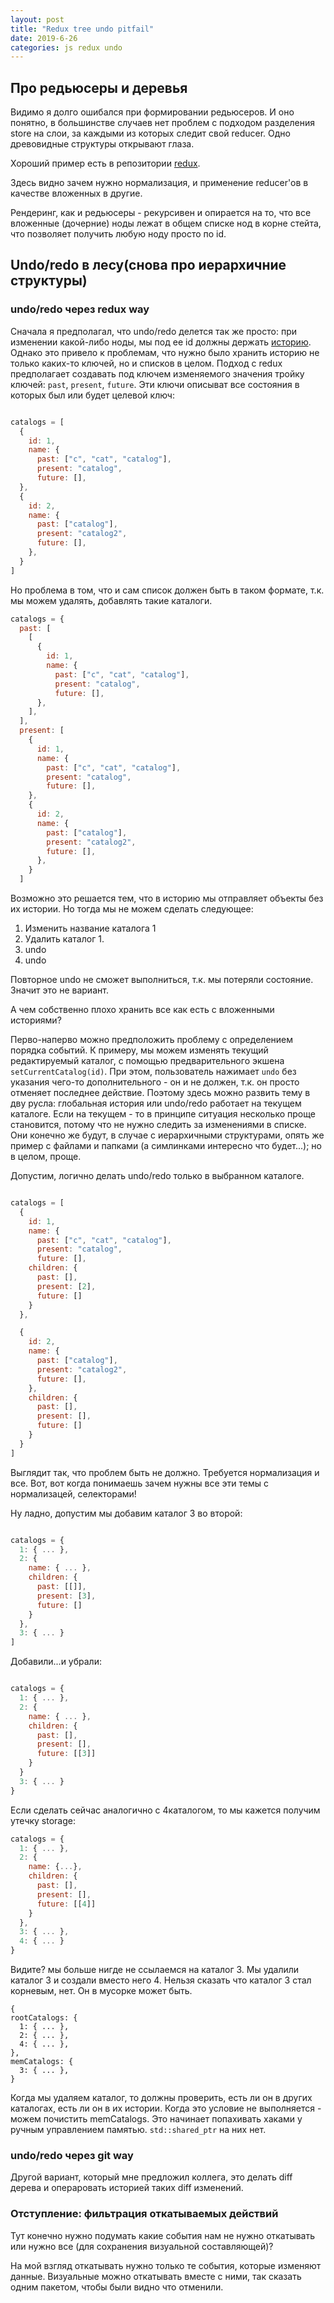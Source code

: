 ```yaml
---
layout: post
title: "Redux tree undo pitfail"
date: 2019-6-26
categories: js redux undo
---
```


## Про редьюсеры и деревья

Видимо я долго ошибался при формировании редьюсеров. И оно понятно, в
большинстве случаев нет проблем с подходом разделения store на слои, за каждыми
из которых следит свой reducer. Одно древовидные структуры открывают глаза.

Хороший пример есть в репозитории [redux](https://github.com/reduxjs/redux/blob/master/examples/tree-view/src/reducers/index.js).

Здесь видно зачем нужно нормализация, и применение reducer'ов в качестве
вложенных в другие.

Рендеринг, как и редьюсеры - рекурсивен и опирается на то, что все вложенные
(дочерние) ноды лежат в общем списке нод в корне стейта, что позволяет получить
любую ноду просто по id.

## Undo/redo в лесу(снова про иерархичние структуры)

### undo/redo через redux way

Сначала я предполагал, что undo/redo делется так же просто: при изменении
какой-либо ноды, мы под ее id должны держать
[историю](https://redux.js.org/recipes/implementing-undo-history). 
Однако это привело к проблемам, что нужно было хранить историю не только
каких-то ключей, но и списков в целом. Подход с redux предполагает создавать
под ключем изменяемого значения тройку ключей: `past`, `present`, `future`. Эти
ключи описыват все состояния в которых был или будет целевой ключ:

```javascript

catalogs = [
  {
    id: 1,
    name: {
      past: ["c", "cat", "catalog"],
      present: "catalog",
      future: [],
  },
  {
    id: 2,
    name: {
      past: ["catalog"],
      present: "catalog2",
      future: [],
    },
  }
]
```

Но проблема в том, что и сам список должен быть в таком формате, т.к. мы можем
удалять, добавлять такие каталоги.

```javascript
catalogs = {
  past: [
    [
      {
        id: 1,
        name: {
          past: ["c", "cat", "catalog"],
          present: "catalog",
          future: [],
      },
    ],
  ],
  present: [
    {
      id: 1,
      name: {
        past: ["c", "cat", "catalog"],
        present: "catalog",
        future: [],
    },
    {
      id: 2,
      name: {
        past: ["catalog"],
        present: "catalog2",
        future: [],
      },
    }
  ]
```

Возможно это решается тем, что в историю мы отправляет объекты без их истории.
Но тогда мы не можем сделать следующее:

1. Изменить название каталога 1
2. Удалить каталог 1.
3. undo
4. undo

Повторное undo не сможет выполниться, т.к. мы потеряли состояние. Значит это не
вариант.

А чем собственно плохо хранить все как есть с вложенными историями?

Перво-наперво можно предположить проблему с определением порядка событий. К
примеру, мы можем изменять текущий редактируемый каталог, с помощью
предварительного экшена `setCurrentCatalog(id)`. При этом, пользователь
нажимает `undo` без указания чего-то дополнительного - он и не должен, т.к. он
просто отменяет последнее действие. Поэтому здесь можно развить тему в дву
русла: глобальная история или undo/redo работает на текущем каталоге. Если на
текущем - то в принципе ситуация несколько проще становится, потому что не
нужно следить за изменениями в списке. Они конечно же будут, в случае с
иерархичными структурами, опять же пример с файлами и папками (а симлинками
интересно что будет...); но в целом, проще.

Допустим, логично делать undo/redo только в выбранном каталоге.

```javascript

catalogs = [
  {
    id: 1,
    name: {
      past: ["c", "cat", "catalog"],
      present: "catalog",
      future: [],
    children: {
      past: [],
      present: [2],
      future: []
    }
  },

  {
    id: 2,
    name: {
      past: ["catalog"],
      present: "catalog2",
      future: [],
    },
    children: {
      past: [],
      present: [],
      future: []
    }
  }
]

```

Выглядит так, что проблем быть не должно. Требуется нормализация и все. Вот,
вот когда понимаешь зачем нужны все эти темы с нормализацей, селекторами!

Ну ладно, допустим мы добавим каталог 3 во второй:

```javascript

catalogs = {
  1: { ... },
  2: {
    name: { ... },
    children: {
      past: [[]],
      present: [3],
      future: []
    }
  },
  3: { ... }
]
```

Добавили...и убрали:

```javascript

catalogs = {
  1: { ... },
  2: {
    name: { ... },
    children: {
      past: [],
      present: [],
      future: [[3]]
    }
  }
  3: { ... }
}
```
Если сделать сейчас аналогично с 4каталогом, то мы кажется получим утечку storage:

```javascript
catalogs = {
  1: { ... },
  2: {
    name: {...},
    children: {
      past: [],
      present: [],
      future: [[4]]
    }
  },
  3: { ... },
  4: { ... }
}
```
Видите? мы больше нигде не ссылаемся на каталог 3. Мы удалили каталог 3 и
создали вместо него 4. Нельзя сказать что каталог 3 стал корневым, нет. Он в
мусорке может быть.

```
{
rootCatalogs: {
  1: { ... },
  2: { ... },
  4: { ... },
},
memCatalogs: {
  3: { ... },
}

```

Когда мы удаляем каталог, то должны проверить, есть ли он в других каталогах,
есть ли он в их истории. Когда это условие не выполняется - можем почистить
memCatalogs.  Это начинает попахивать хаками у ручным управлением памятью.
`std::shared_ptr` на них нет.

### undo/redo через git way

Другой вариант, который мне предложил коллега, это делать diff дерева и
операровать историей таких diff изменений.


### Отступление: фильтрация откатываемых действий
Тут конечно нужно подумать какие события нам не нужно откатывать или нужно все
(для сохранения визуальной составляющей)?

На мой взгляд откатывать нужно только те события, которые изменяют данные. 
Визуальные можно откатывать вместе с ними, так сказать одним пакетом, чтобы
были видно что отменили.
